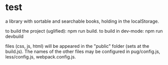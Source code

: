 # test
a library with sortable and searchable books, holding in the localStorage.

to build the project (uglified): npm run build.
to build in dev-mode: npm run devbuild

files (css, js, html) will be appeared in the "public" folder (sets at the build.js).
The names of the other files may be configured in pug/config.js, less/config.js, webpack.config.js.
